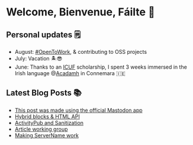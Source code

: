 # Welcome, Bienvenue, Fáilte 👋

## Personal updates 🗒
- August: [#OpenToWork](https://www.linkedin.com/in/django-doucet/), & contributing to OSS projects
- July: Vacation 🏝😎
- June: Thanks to an [ICUF](https://www.icuf.ie/) scholarship, I spent 3 weeks immersed in the Irish language @[Acadamh](https://www.acadamh.ie/) in Connemara 🇮🇪


## Latest Blog Posts 📚
<!-- BLOG-POST-LIST:START -->
- [This post was made using the official Mastodon app](https://mediaformat.org/2024/09/this-post-was-made-using-the-official-mastodon-app/?utm_source=rss&utm_medium=rss&utm_campaign=this-post-was-made-using-the-official-mastodon-app)
- [Hybrid blocks &amp; HTML API](https://mediaformat.org/2024/08/hybrid-blocks-html-api/?utm_source=rss&utm_medium=rss&utm_campaign=hybrid-blocks-html-api)
- [ActivityPub and Sanitization](https://mediaformat.org/2024/07/activitypub-and-sanitization/?utm_source=rss&utm_medium=rss&utm_campaign=activitypub-and-sanitization)
- [Article working group](https://mediaformat.org/2024/02/article-working-group/?utm_source=rss&utm_medium=rss&utm_campaign=article-working-group)
- [Making ServerName work](https://mediaformat.org/2024/01/making-servername-work/?utm_source=rss&utm_medium=rss&utm_campaign=making-servername-work)
<!-- BLOG-POST-LIST:END -->

